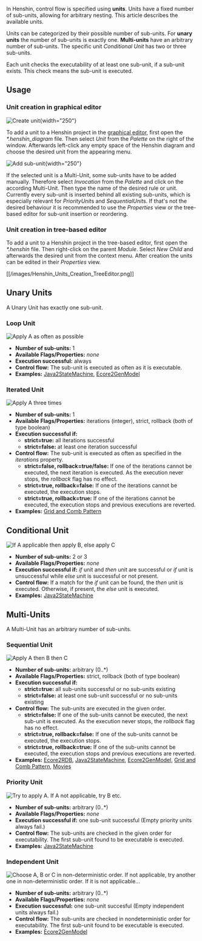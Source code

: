 In Henshin, control flow is specified using **units**. Units have a
fixed number of sub-units, allowing for arbitrary nesting. This article
describes the available units.

Units can be categorized by their possible number of sub-units. For
**unary units** the number of sub-units is exactly one. **Multi-units**
have an arbitrary number of sub-units. The specific unit *Conditional
Unit* has two or three sub-units.

Each unit checks the executability of at least one sub-unit, if a
sub-unit exists. This check means the sub-unit is executed.

## Usage

### Unit creation in graphical editor

![Create
unit](Henshin_Units_Creation_GraphicalEditor.png "Create unit"){width="250"}

To add a unit to a Henshin project in the [graphical
editor](GraphicalEditor "wikilink"), first open the
*\*.henshin_diagram* file. Then select *Unit* from the *Palette* on the
right of the window. Afterwards left-click any empty space of the
Henshin diagram and choose the desired unit from the appearing menu.

![Add
sub-unit](Henshin_Units_Add_Invocation.png "Add sub-unit"){width="250"}

If the selected unit is a Multi-Unit, some sub-units have to be added
manually. Therefore select *Invocation* from the *Palette* and click on
the according Multi-Unit. Then type the name of the desired rule or
unit. Currently every sub-unit is inserted behind all existing
sub-units, which is especially relevant for *PriorityUnit*s and
*SequentialUnit*s. If that\'s not the desired behaviour it is
recommended to use the *Properties* view or the tree-based editor for
sub-unit insertion or reordering.

### Unit creation in tree-based editor

To add a unit to a Henshin project in the tree-based editor, first open
the *\*.henshin* file. Then right-click on the parent *Module*. Select
*New Child* and afterwards the desired unit from the context menu. After
creation the units can be edited in their *Properties* view.

[[/images/Henshin_Units_Creation_TreeEditor.png]]

## Unary Units

A Unary Unit has exactly one sub-unit.

### Loop Unit

![Apply A as often as
possible](Henshin_Loop_Unit.png "Apply A as often as possible")

-   **Number of sub-units:** 1
-   **Available Flags/Properties:** *none*
-   **Execution successful:** always
-   **Control flow:** The sub-unit is executed as often as it is
    executable.
-   **Examples:**
    [Java2StateMachine](Java2StateMachine "wikilink"),
    [Ecore2GenModel](Ecore2GenModel "wikilink")

### Iterated Unit

![Apply A three times](Henshin_Iterated_Unit.png "Apply A three times")

-   **Number of sub-units:** 1
-   **Available Flags/Properties:** iterations (integer), strict,
    rollback (both of type boolean)
-   **Execution successful if:**
    -   **strict=true:** all iterations successful
    -   **strict=false:** at least one iteration successful
-   **Control flow:** The sub-unit is executed as often as specified in
    the *iterations* property.
    -   **strict=false, rollback=true/false:** If one of the iterations
        cannot be executed, the next iteration is executed. As the
        execution never stops, the *rollback* flag has no effect.
    -   **strict=true, rollback=false:** If one of the iterations cannot
        be executed, the execution stops.
    -   **strict=true, rollback=true:** If one of the iterations cannot
        be executed, the execution stops and previous executions are
        reverted.
-   **Examples:** [Grid and Comb
    Pattern](GridAndCombPattern "wikilink")

## Conditional Unit

![If A applicable then apply B, else apply
C](Henshin_Conditional_Unit.png "If A applicable then apply B, else apply C")

-   **Number of sub-units:** 2 or 3
-   **Available Flags/Properties:** *none*
-   **Execution successful if:** *if* unit and *then* unit are
    successful or *if* unit is unsuccessful while *else* unit is
    successful or not present.
-   **Control flow:** If a match for the *if* unit can be found, the
    *then* unit is executed. Otherwise, if present, the *else* unit is
    executed.
-   **Examples:**
    [Java2StateMachine](Java2StateMachine "wikilink")

## Multi-Units

A Multi-Unit has an arbitrary number of sub-units.

### Sequential Unit

![Apply A then B then
C](Henshin_Sequential_Unit.png "Apply A then B then C")

-   **Number of sub-units:** arbitrary (0..\*)
-   **Available Flags/Properties:** strict, rollback (both of type
    boolean)
-   **Execution successful if:**
    -   **strict=true:** all sub-units successful or no sub-units
        existing
    -   **strict=false:** at least one sub-unit successful or no
        sub-units existing
-   **Control flow:** The sub-units are executed in the given order.
    -   **strict=false:** If one of the sub-units cannot be executed,
        the next sub-unit is executed. As the execution never stops, the
        *rollback* flag has no effect.
    -   **strict=true, rollback=false:** If one of the sub-units cannot
        be executed, the execution stops.
    -   **strict=true, rollback=true:** If one of the sub-units cannot
        be executed, the execution stops and previous executions are
        reverted.
-   **Examples:** [Ecore2RDB](Ecore2RDB "wikilink"),
    [Java2StateMachine](Java2StateMachine "wikilink"),
    [Ecore2GenModel](Ecore2GenModel "wikilink"), [Grid
    and Comb Pattern](GridAndCombPattern "wikilink"),
    [Movies](Movies "wikilink")

### Priority Unit

![Try to apply A. If A not applicable, try B
etc.](Henshin_Priority_Unit.png "Try to apply A. If A not applicable, try B etc.")

-   **Number of sub-units:** arbitrary (0..\*)
-   **Available Flags/Properties:** *none*
-   **Execution successful if:** one sub-unit successful (Empty priority
    units always fail.)
-   **Control flow:** The sub-units are checked in the given order for
    executability. The first sub-unit found to be executable is
    executed.
-   **Examples:**
    [Java2StateMachine](Java2StateMachine "wikilink")

### Independent Unit

![Choose A, B or C in non-deterministic order. If not applicable, try
another one in non-deterministic order. If it is not
applicable\...](Henshin_Independent_Unit.png "Choose A, B or C in non-deterministic order. If not applicable, try another one in non-deterministic order. If it is not applicable...")

-   **Number of sub-units:** arbitrary (0..\*)
-   **Available Flags/Properties:** *none*
-   **Execution successful:** one sub-unit succesful (Empty independent
    units always fail.)
-   **Control flow:** The sub-units are checked in nondeterministic
    order for executability. The first sub-unit found to be executable
    is executed.
-   **Examples:**
    [Ecore2GenModel](Ecore2GenModel "wikilink")



